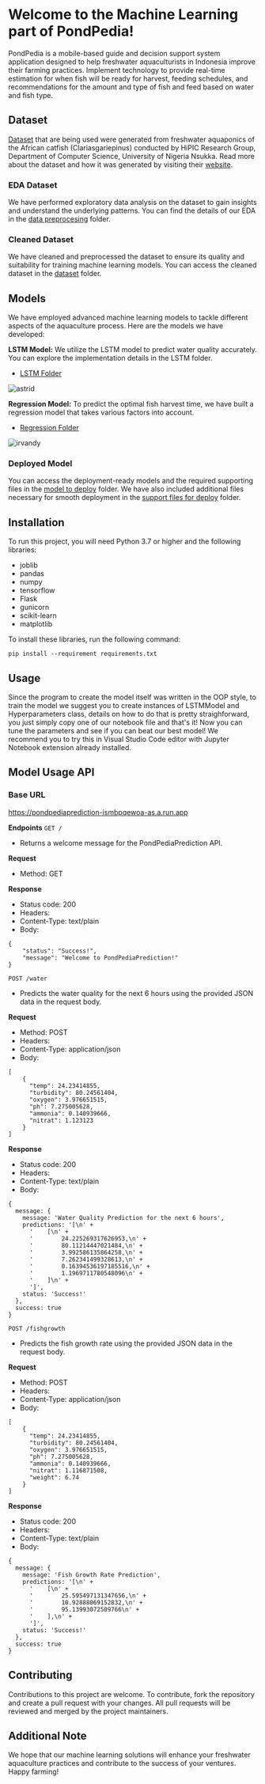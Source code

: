 # Welcome to the Machine Learning part of PondPedia!

PondPedia is a mobile-based guide and decision support system application designed to help freshwater aquaculturists in Indonesia improve their farming practices. Implement technology to provide real-time estimation for when fish will be ready for harvest, feeding schedules, and recommendations for the amount and type of fish and feed based on water and fish type.

## Dataset
[Dataset](https://www.kaggle.com/datasets/ogbuokiriblessing/sensor-based-aquaponics-fish-pond-datasets) that are being used were generated from freshwater aquaponics of the African catfish (Clariasgariepinus) conducted by HiPIC Research Group, Department of Computer Science, University of Nigeria Nsukka. Read more about the dataset and how it was generated by visiting their [website](https://aquaponics.hipiclab.org/the-project/).

### EDA Dataset
We have performed exploratory data analysis on the dataset to gain insights and understand the underlying patterns. You can find the details of our EDA in the [data preprocesing](https://github.com/PondPedia/machine-learning/tree/main/dataset/data_preprocessing) folder.

### Cleaned Dataset
We have cleaned and preprocessed the dataset to ensure its quality and suitability for training machine learning models. You can access the cleaned dataset in the [dataset](https://github.com/PondPedia/machine-learning/tree/main/notebook/dataset) folder.

## Models
We have employed advanced machine learning models to tackle different aspects of the aquaculture process. Here are the models we have developed:

**LSTM Model:** We utilize the LSTM model to predict water quality accurately. You can explore the implementation details in the LSTM folder.
- [LSTM Folder](https://github.com/PondPedia/machine-learning/tree/main/online_prediction/assets)

![astrid](https://github.com/PondPedia/machine-learning/assets/114053967/5dd4d4d7-d433-4167-85e6-bb7a36943f86)


**Regression Model:** To predict the optimal fish harvest time, we have built a regression model that takes various factors into account.
- [Regression Folder](https://github.com/PondPedia/machine-learning/tree/main/online_prediction/assets)

![irvandy](https://github.com/PondPedia/machine-learning/assets/114053967/8d1a572b-b698-46fb-b053-db758797f554)


### Deployed Model
You can access the deployment-ready models and the required supporting files in the [model to deploy](https://github.com/PondPedia/machine-learning/tree/main/online_prediction/assets) folder. We have also included additional files necessary for smooth deployment in the [support files for deploy](https://github.com/PondPedia/machine-learning/tree/main/online_prediction) folder.

## Installation
To run this project, you will need Python 3.7 or higher and the following libraries:

- joblib
- pandas
- numpy
- tensorflow
- Flask
- gunicorn
- scikit-learn
- matplotlib

To install these libraries, run the following command:

```pip install --requirement requirements.txt```

## Usage
Since the program to create the model itself was written in the OOP style, to train the model we suggest you to create instances of LSTMModel and Hyperparameters class, details on how to do that is pretty straighforward, you just simply copy one of our notebook file and that's it! Now you can tune the parameters and see if you can beat our best model! We recommend you to try this in Visual Studio Code editor with Jupyter Notebook extension already installed.

## Model Usage API
### Base URL
https://pondpediaprediction-ismbpqewoa-as.a.run.app

**Endpoints**
`GET /`
- Returns a welcome message for the PondPediaPrediction API.

**Request**
- Method: GET

**Response**
- Status code: 200
- Headers:
- Content-Type: text/plain
- Body:
```
{
    "status": "Success!",
    "message": "Welcome to PondPediaPrediction!"
}
```

`POST /water`
- Predicts the water quality for the next 6 hours using the provided JSON data in the request body.

**Request**
- Method: POST
- Headers:
- Content-Type: application/json
- Body:
```
[
    {
      "temp": 24.23414855,
      "turbidity": 80.24561404,
      "oxygen": 3.976651515,
      "ph": 7.275005628,
      "ammonia": 0.140939666,
      "nitrat": 1.123123
    }
]
```

**Response**
- Status code: 200
- Headers:
- Content-Type: text/plain
- Body:
```
{
  message: {
    message: 'Water Quality Prediction for the next 6 hours',
    predictions: '[\n' +
      '    [\n' +
      '        24.225269317626953,\n' +
      '        80.11214447021484,\n' +
      '        3.992586135864258,\n' +
      '        7.262341499328613,\n' +
      '        0.16394536197185516,\n' +
      '        1.1969711780548096\n' +
      '    ]\n' +
      ']',
    status: 'Success!'
  },
  success: true
}
```


`POST /fishgrowth`
- Predicts the fish growth rate using the provided JSON data in the request body.

**Request**
- Method: POST
- Headers:
- Content-Type: application/json
- Body:
```
[
    {
      "temp": 24.23414855,
      "turbidity": 80.24561404,
      "oxygen": 3.976651515,
      "ph": 7.275005628,
      "ammonia": 0.140939666,
      "nitrat": 1.116871508,
      "weight": 6.74
    }
]
```

**Response**
- Status code: 200
- Headers:
- Content-Type: text/plain
- Body:
```
{
  message: {
    message: 'Fish Growth Rate Prediction',
    predictions: '[\n' +
      '    [\n' +
      '        25.595497131347656,\n' +
      '        10.92888069152832,\n' +
      '        95.13993072509766\n' +
      '    ],\n' +
      ']',
    status: 'Success!'
  },
  success: true
}
```


## Contributing
Contributions to this project are welcome. To contribute, fork the repository and create a pull request with your changes. All pull requests will be reviewed and merged by the project maintainers.


## Additional Note
We hope that our machine learning solutions will enhance your freshwater aquaculture practices and contribute to the success of your ventures. Happy farming!
